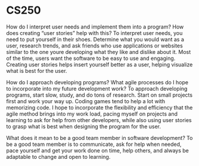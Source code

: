 # CS250
How do I interpret user needs and implement them into a program? How does creating “user stories” help with this?
To interpret user needs, you need to put yourself in their shoes. Determine what you would want as a user, research trends, and ask friends who use applications or websites similar to the one youre developing what they like and dislike about it. Most of the time, users want the software to be easy to use and engaging. Creating user stories helps insert yourself better as a user, helping visualize what is best for the user. 

How do I approach developing programs? What agile processes do I hope to incorporate into my future development work?
To approach developing programs, start slow, study, and do tons of research. Start on small projects first and work your way up. Coding games tend to help a lot with memorizing code. I hope to incorporate the flexibility and efficiency that the agile method brings into my work load, pacing myself on projects and learning to ask for help from other developers, while also using user stories to grasp what is best when designing the program for the user. 

What does it mean to be a good team member in software development?
To be a good team member is to communicate, ask for help when needed, pace yourself and get your work done on time, help others, and always be adaptable to change and open to learning. 
